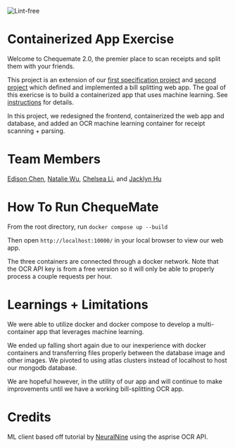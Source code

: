 ![Lint-free](https://github.com/nyu-software-engineering/containerized-app-exercise/actions/workflows/lint.yml/badge.svg)

# Containerized App Exercise

Welcome to Chequemate 2.0, the premier place to scan receipts and split them with your friends.

This project is an extension of our [first specification project](https://github.com/software-students-spring2024/1-specification-exercise-bestswegroup) and [second project](https://github.com/software-students-spring2024/2-web-app-exercise-bswe) which defined and implemented a bill splitting web app. The goal of this exericse is to build a containerized app that uses machine learning. See [instructions](./instructions.md) for details.

In this project, we redesigned the frontend, containerized the web app and database, and added an OCR machine learning container for receipt scanning + parsing.

# Team Members

[Edison Chen](https://github.com/ebc5802), [Natalie Wu](https://github.com/nawubyte), [Chelsea Li](https://github.com/qiaoxixi1), and [Jacklyn Hu](https://github.com/Jacklyn22)

# How To Run ChequeMate

From the root directory, run `docker compose up --build`

Then open `http://localhost:10000/` in your local browser to view our web app.

The three containers are connected through a docker network. Note that the OCR API key is from a free version so it will only be able to properly process a couple requests per hour.

# Learnings + Limitations

We were able to utilize docker and docker compose to develop a multi-container app that leverages machine learning.

We ended up falling short again due to our inexperience with docker containers and transferring files properly between the database image and other images. We pivoted to using atlas clusters instead of localhost to host our mongodb database.

We are hopeful however, in the utility of our app and will continue to make improvements until we have a working bill-splitting OCR app.

# Credits

ML client based off tutorial by [NeuralNine](https://www.youtube.com/watch?v=dSCJ7DImGdA) using the asprise OCR API.